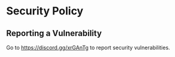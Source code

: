 # Security Policy

## Reporting a Vulnerability

Go to https://discord.gg/xrGAnTg to report security vulnerabilities. 

